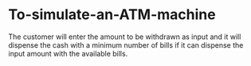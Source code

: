 # To-simulate-an-ATM-machine
The customer will enter the amount to be withdrawn as input and it will dispense the cash with a minimum number of bills if it can dispense the input amount with the available bills.
